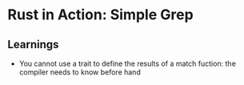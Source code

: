 # Rust in Action: Simple Grep

## Learnings

- You cannot use a trait to define the results of a match fuction: the compiler needs to know before hand
